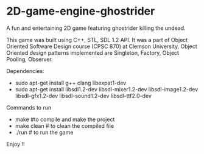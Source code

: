 # 2D-game-engine-ghostrider

A fun and entertaining 2D game featuring ghostrider killing the undead.

This game was built using C++, STL, SDL 1.2 API. It was a part of Object Oriented Software Design course (CPSC 870) at Clemson University. Object Oriented design patterns implemented are Singleton, Factory, Object Pooling, Observer.

Dependencies:
- sudo apt-get install g++ clang libexpat1-dev
- sudo apt-get install libsdl1.2-dev libsdl-mixer1.2-dev libsdl-image1.2-dev libsdl-gfx1.2-dev libsdl-sound1.2-dev libsdl-ttf2.0-dev

Commands to run
- make  #to compile and make the project
- make clean	# to clean the compiled file
- ./run			# to run the game

Enjoy !!